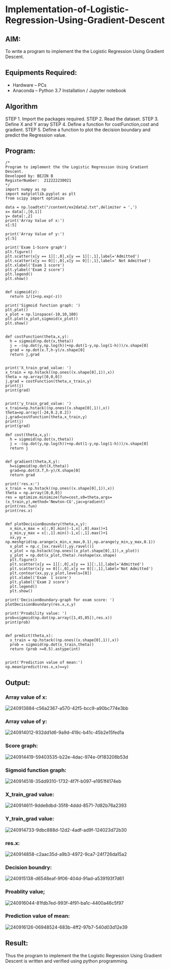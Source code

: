 # Implementation-of-Logistic-Regression-Using-Gradient-Descent

## AIM:
To write a program to implement the the Logistic Regression Using Gradient Descent.

## Equipments Required:
- Hardware – PCs
- Anaconda – Python 3.7 Installation / Jupyter notebook

## Algorithm
STEP 1. Import the packages required.
STEP 2. Read the dataset.
STEP 3. Define X and Y array
STEP 4. Define a function for costFunction,cost and gradient.
STEP 5. Define a function to plot the decision boundary and predict the Regression value. 

## Program:
```
/*
Program to implement the the Logistic Regression Using Gradient Descent.
Developed by: BEJIN B
RegisterNumber:  212222230021
*/
import numpy as np
import matplotlib.pyplot as plt
from scipy import optimize

data = np.loadtxt("/content/ex2data2.txt",delimiter = ',')
x= data[:,[0,1]]
y= data[:,2]
print('Array Value of x:')
x[:5]

print('Array Value of y:')
y[:5]

print('Exam 1-Score graph')
plt.figure()
plt.scatter(x[y == 1][:,0],x[y == 1][:,1],label='Admitted')
plt.scatter(x[y == 0][:,0],x[y == 0][:,1],label=' Not Admitted')
plt.xlabel('Exam 1 score')
plt.ylabel('Exam 2 score')
plt.legend()
plt.show()


def sigmoid(z):
  return 1/(1+np.exp(-z))
  
print('Sigmoid function graph: ')
plt.plot()
x_plot = np.linspace(-10,10,100)
plt.plot(x_plot,sigmoid(x_plot))
plt.show()


def costFunction(theta,x,y):
  h = sigmoid(np.dot(x,theta))
  j = -(np.dot(y,np.log(h))+np.dot(1-y,np.log(1-h)))/x.shape[0]
  grad = np.dot(x.T,h-y)/x.shape[0]
  return j,grad


print('X_train_grad_value: ')
x_train = np.hstack((np.ones((x.shape[0],1)),x))
theta = np.array([0,0,0])
j,grad = costFunction(theta,x_train,y)
print(j)
print(grad)


print('y_train_grad_value: ')
x_train=np.hstack((np.ones((x.shape[0],1)),x))
theta=np.array([-24,0.2,0.2])
j,grad=costFunction(theta,x_train,y)
print(j)
print(grad)

def cost(theta,x,y):
  h = sigmoid(np.dot(x,theta))
  j = -(np.dot(y,np.log(h))+np.dot(1-y,np.log(1-h)))/x.shape[0]
  return j


def gradient(theta,X,y):
  h=sigmoid(np.dot(X,theta))
  grad=np.dot(X.T,h-y)/X.shape[0]
  return grad

print('res.x:')
x_train = np.hstack((np.ones((x.shape[0],1)),x))
theta = np.array([0,0,0])
res = optimize.minimize(fun=cost,x0=theta,args=(x_train,y),method='Newton-CG',jac=gradient)
print(res.fun)
print(res.x)


def plotDecisionBoundary(theta,x,y):
  x_min,x_max = x[:,0].min()-1,x[:,0].max()+1
  y_min,y_max = x[:,1].min()-1,x[:,1].max()+1
  xx,yy = np.meshgrid(np.arange(x_min,x_max,0.1),np.arange(y_min,y_max,0.1))
  x_plot = np.c_[xx.ravel(),yy.ravel()]
  x_plot = np.hstack((np.ones((x_plot.shape[0],1)),x_plot))
  y_plot = np.dot(x_plot,theta).reshape(xx.shape)
  plt.figure()
  plt.scatter(x[y == 1][:,0],x[y == 1][:,1],label='Admitted')
  plt.scatter(x[y == 0][:,0],x[y == 0][:,1],label='Not Admitted')
  plt.contour(xx,yy,y_plot,levels=[0])
  plt.xlabel('Exam  1 score')
  plt.ylabel('Exam 2 score')
  plt.legend()
  plt.show()

print('DecisionBoundary-graph for exam score: ')
plotDecisionBoundary(res.x,x,y)

print('Proability value: ')
prob=sigmoid(np.dot(np.array([1,45,85]),res.x))
print(prob)


def predict(theta,x):
  x_train = np.hstack((np.ones((x.shape[0],1)),x))
  prob = sigmoid(np.dot(x_train,theta))
  return (prob >=0.5).astype(int)


print('Prediction value of mean:')
np.mean(predict(res.x,x)==y)

```

## Output:
### Array value of x:
![240913884-c56a2367-a570-42f5-bcc9-a90bc774e3bb](https://github.com/AdhithyaMR/-Implementation-of-Logistic-Regression-Using-Gradient-Descent/assets/118834761/6965ff69-e756-43af-89c6-b5182062b531)

### Array value of y:
![240914012-932dd1d6-9a9d-419c-b41c-45b2e15fed1a](https://github.com/AdhithyaMR/-Implementation-of-Logistic-Regression-Using-Gradient-Descent/assets/118834761/c4bafd25-6498-4df0-9473-af7be4294dd0)
### Score graph:

![240914419-59403535-b22e-4dac-974e-0f183206b53d](https://github.com/AdhithyaMR/-Implementation-of-Logistic-Regression-Using-Gradient-Descent/assets/118834761/504497f1-b242-4090-bbf5-400be901b30b)
### Sigmoid function graph:

![240914518-35dd9310-1732-4f7f-b097-e1951f4174eb](https://github.com/AdhithyaMR/-Implementation-of-Logistic-Regression-Using-Gradient-Descent/assets/118834761/47f553d0-8fb1-47da-85a3-a3fdc345cf28)
### X_train_grad value:

![240914611-9dde8dbd-35f8-4ddd-8571-7d82b76a2393](https://github.com/AdhithyaMR/-Implementation-of-Logistic-Regression-Using-Gradient-Descent/assets/118834761/ec257790-4639-4bdf-b647-684bfff55b37)
### Y_train_grad value:
![240914733-9dbc888d-12d2-4adf-ad9f-124023d72b30](https://github.com/AdhithyaMR/-Implementation-of-Logistic-Regression-Using-Gradient-Descent/assets/118834761/c2deeeb5-26ea-458d-81b0-a4a4d89ad720)
### res.x:

![240914858-c2aac35d-a9b3-4972-9ca7-24f726da15a2](https://github.com/AdhithyaMR/-Implementation-of-Logistic-Regression-Using-Gradient-Descent/assets/118834761/15636c1d-4fd1-4048-9258-113543239e5b)
### Decision boundry:
![240915138-d6548eaf-9f06-404d-91ad-a539193f7d61](https://github.com/AdhithyaMR/-Implementation-of-Logistic-Regression-Using-Gradient-Descent/assets/118834761/ddddcc43-fded-40e8-86fd-c4d75f9d81cc)
### Proablity value;

![240916044-81fdb7ed-993f-4f91-ba1c-4400a46c5f97](https://github.com/AdhithyaMR/-Implementation-of-Logistic-Regression-Using-Gradient-Descent/assets/118834761/eefb3463-429b-4102-9184-043f9d63c9ba)
### Prediction value of mean:
![240916126-06948524-683b-4ff2-97b7-540d03d12e39](https://github.com/AdhithyaMR/-Implementation-of-Logistic-Regression-Using-Gradient-Descent/assets/118834761/19441088-95dd-43a0-856c-6d9563c52931)




## Result:
Thus the program to implement the the Logistic Regression Using Gradient Descent is written and verified using python programming.

